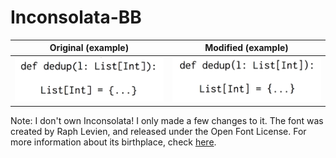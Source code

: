 # Inconsolata-BB



Original (example) | Modified (example)
-------------------|-------------------
![Original](Original.png)|![Modified](Modified.png)

Note: I don't own Inconsolata! I only made a few changes to it. The font was created by Raph Levien, and released under the Open Font License. For more information about its birthplace, check [here](http://levien.com/type/myfonts/inconsolata.html).